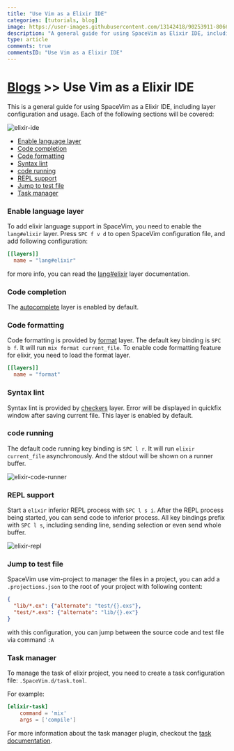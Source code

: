 ```yaml
---
title: "Use Vim as a Elixir IDE"
categories: [tutorials, blog]
image: https://user-images.githubusercontent.com/13142418/90253911-80669300-de74-11ea-9786-4b97a4091bc6.png
description: "A general guide for using SpaceVim as Elixir IDE, including layer configuration, requiems installation and usage."
type: article
comments: true
commentsID: "Use Vim as a Elixir IDE"
---
```


# [Blogs](../blog/) >> Use Vim as a Elixir IDE

This is a general guide for using SpaceVim as a Elixir IDE, including layer configuration and usage. 
Each of the following sections will be covered:

![elixir-ide](https://user-images.githubusercontent.com/13142418/90253911-80669300-de74-11ea-9786-4b97a4091bc6.png)

<!-- vim-markdown-toc GFM -->

- [Enable language layer](#enable-language-layer)
- [Code completion](#code-completion)
- [Code formatting](#code-formatting)
- [Syntax lint](#syntax-lint)
- [code running](#code-running)
- [REPL support](#repl-support)
- [Jump to test file](#jump-to-test-file)
- [Task manager](#task-manager)

<!-- vim-markdown-toc -->


### Enable language layer

To add elixir language support in SpaceVim, you need to enable the `lang#elixir` layer. Press `SPC f v d` to open
SpaceVim configuration file, and add following configuration:

```toml
[[layers]]
  name = "lang#elixir"
```

for more info, you can read the [lang#elixir](../layers/lang/elixir/) layer documentation.

### Code completion

The [autocomplete](../layers/autocomplete/) layer is enabled by default.

### Code formatting

Code formatting is provided by [format](../layers/format/) layer. The default key binding is `SPC b f`.
It will run `mix format current_file`. To enable code formatting feature for elixir, you need to load the format layer.

```toml
[[layers]]
  name = "format"
```

### Syntax lint

Syntax lint is provided by [checkers](../layers/checkers/) layer. Error will be displayed in quickfix window
after saving current file. This layer is enabled by default.

### code running

The default code running key binding is `SPC l r`. It will run `elixir current_file` asynchronously.
And the stdout will be shown on a runner buffer.

![elixir-code-runner](https://user-images.githubusercontent.com/13142418/90252211-accce000-de71-11ea-8a93-3f07e9cc2b69.png)

### REPL support

Start a `elixir` inferior REPL process with `SPC l s i`. After the REPL process being started, you can
send code to inferior process. All key bindings prefix with `SPC l s`, including sending line, sending selection or even
send whole buffer.


![elixir-repl](https://user-images.githubusercontent.com/13142418/90252532-409eac00-de72-11ea-992e-8f0b678bdc51.png)


### Jump to test file

SpaceVim use vim-project to manager the files in a project,
you can add a `.projections.json` to the root of your project with following content:

```json
{
  "lib/*.ex": {"alternate": "test/{}.exs"},
  "test/*.exs": {"alternate": "lib/{}.ex"}
}
```

with this configuration, you can jump between the source code and test file via command `:A`

### Task manager

To manage the task of elixir project, you need to create a task configuration file: `.SpaceVim.d/task.toml`.

For example:

```toml
[elixir-task]
    command = 'mix'
    args = ['compile']
```

For more information about the task manager plugin, checkout the [task documentation](../documentation/#tasks).
